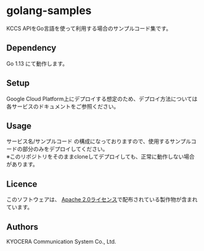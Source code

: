 # golang-samples

KCCS APIをGo言語を使って利用する場合のサンプルコード集です。

## Dependency
Go 1.13 にて動作します。

## Setup
Google Cloud Platform上にデプロイする想定のため、デプロイ方法については各サービスのドキュメントをご参照ください。

## Usage
サービス名/サンプルコード の構成になっておりますので、使用するサンプルコードの部分のみをデプロイしてください。  
※このリポジトリをそのままcloneしてデプロイしても、正常に動作しない場合があります。

## Licence
このソフトウェアは、 [Apache 2.0ライセンス](https://www.apache.org/licenses/LICENSE-2.0)で配布されている製作物が含まれています。

## Authors
KYOCERA Communication System Co., Ltd.